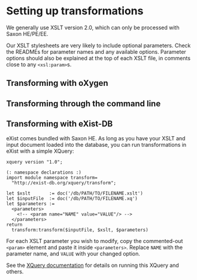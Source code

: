 <!-- Last updated 2017-07-03 -->
# Setting up transformations

We generally use XSLT version 2.0, which can only be processed with Saxon HE/PE/EE.

Our XSLT stylesheets are very likely to include optional parameters. Check the READMEs for parameter names and any available options. Parameter options should also be explained at the top of each XSLT file, in comments close to any `<xsl:param>`s.

## Transforming with oXygen



## Transforming through the command line



## Transforming with eXist-DB

eXist comes bundled with Saxon HE. As long as you have your XSLT and input document loaded into the database, you can run transformations in eXist with a simple XQuery:

    xquery version "1.0";
    
    (: namespace declarations :)
    import module namespace transform=
      "http://exist-db.org/xquery/transform";
    
    let $xslt       := doc('/db/PATH/TO/FILENAME.xslt')
    let $inputFile  := doc('/db/PATH/TO/FILENAME.xq')
    let $parameters := 
      <parameters>
        <!-- <param name="NAME" value="VALUE"/> -->
      </parameters>
    return
      transform:transform($inputFile, $xslt, $parameters)

For each XSLT parameter you wish to modify, copy the commented-out `<param>` element and paste it inside `<parameters>`. Replace `NAME` with the parameter name, and `VALUE` with your changed option.

See the [XQuery documentation](setup-xquery.md#exist) for details on running this XQuery and others.

<!--## Transforming with BaseX-->


